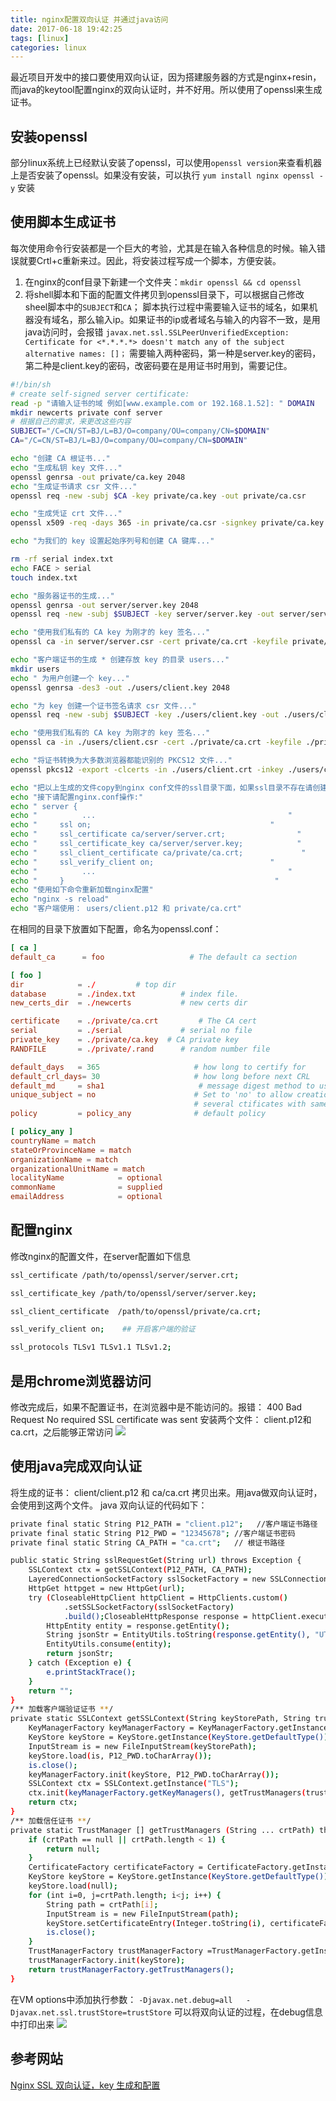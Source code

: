 ```yaml
---
title: nginx配置双向认证 并通过java访问
date: 2017-06-18 19:42:25
tags: [linux]
categories: linux
---
```


最近项目开发中的接口要使用双向认证，因为搭建服务器的方式是nginx+resin，而java的keytool配置nginx的双向认证时，并不好用。所以使用了openssl来生成证书。
## 安装openssl
部分linux系统上已经默认安装了openssl，可以使用`openssl version`来查看机器上是否安装了openssl。如果没有安装，可以执行 `yum install nginx openssl -y` 安装

## 使用脚本生成证书
每次使用命令行安装都是一个巨大的考验，尤其是在输入各种信息的时候。输入错误就要Crtl+c重新来过。因此，将安装过程写成一个脚本，方便安装。
<!-- more -->
1. 在nginx的conf目录下新建一个文件夹：`mkdir openssl && cd openssl `
2. 将shell脚本和下面的配置文件拷贝到openssl目录下，可以根据自己修改sheel脚本中的`SUBJECT`和`CA`；
脚本执行过程中需要输入证书的域名，如果机器没有域名，那么输入ip。如果证书的ip或者域名与输入的内容不一致，是用java访问时，会报错
`javax.net.ssl.SSLPeerUnverifiedException: Certificate for <*.*.*.*> doesn't match any of the subject alternative names: []；`
需要输入两种密码，第一种是server.key的密码，第二种是client.key的密码，改密码要在是用证书时用到，需要记住。

```bash
#!/bin/sh
# create self-signed server certificate:
read -p "请输入证书的域 例如[www.example.com or 192.168.1.52]: " DOMAIN
mkdir newcerts private conf server
# 根据自己的需求，来更改这些内容
SUBJECT="/C=CN/ST=BJ/L=BJ/O=company/OU=company/CN=$DOMAIN"
CA="/C=CN/ST=BJ/L=BJ/O=company/OU=company/CN=$DOMAIN"

echo "创建 CA 根证书..."
echo "生成私钥 key 文件..."
openssl genrsa -out private/ca.key 2048  
echo "生成证书请求 csr 文件..."
openssl req -new -subj $CA -key private/ca.key -out private/ca.csr 

echo "生成凭证 crt 文件..."
openssl x509 -req -days 365 -in private/ca.csr -signkey private/ca.key -out private/ca.crt  

echo "为我们的 key 设置起始序列号和创建 CA 键库..."

rm -rf serial index.txt
echo FACE > serial
touch index.txt

echo "服务器证书的生成..."
openssl genrsa -out server/server.key 2048 
openssl req -new -subj $SUBJECT -key server/server.key -out server/server.csr  

echo "使用我们私有的 CA key 为刚才的 key 签名..."
openssl ca -in server/server.csr -cert private/ca.crt -keyfile private/ca.key -out server/server.crt -config "./openssl.conf" 

echo "客户端证书的生成 * 创建存放 key 的目录 users..."
mkdir users  
echo " 为用户创建一个 key..."
openssl genrsa -des3 -out ./users/client.key 2048 

echo "为 key 创建一个证书签名请求 csr 文件..."
openssl req -new -subj $SUBJECT -key ./users/client.key -out ./users/client.csr  

echo "使用我们私有的 CA key 为刚才的 key 签名..."
openssl ca -in ./users/client.csr -cert ./private/ca.crt -keyfile ./private/ca.key -out ./users/client.crt -config "./openssl.conf" 

echo "将证书转换为大多数浏览器都能识别的 PKCS12 文件..."
openssl pkcs12 -export -clcerts -in ./users/client.crt -inkey ./users/client.key -out ./users/client.p12  

echo "把以上生成的文件copy到nginx conf文件的ssl目录下面，如果ssl目录不存在请创建"
echo "接下请配置nginx.conf操作:"
echo " server {																						"
echo " 			...                                           "
echo "     ssl on;                                        "
echo "     ssl_certificate ca/server/server.crt;                "
echo "     ssl_certificate_key ca/server/server.key;            "
echo "     ssl_client_certificate ca/private/ca.crt;             "
echo "     ssl_verify_client on;                          "
echo "			...                                           "
echo "     }                                               "
echo "使用如下命令重新加载nginx配置"
echo "nginx -s reload"
echo "客户端使用： users/client.p12 和 private/ca.crt"

```
在相同的目录下放置如下配置，命名为openssl.conf：
```conf
[ ca ] 
default_ca      = foo                   # The default ca section 

[ foo ] 
dir            = ./         # top dir  
database       = ./index.txt          # index file.  
new_certs_dir  = ./newcerts           # new certs dir 

certificate    = ./private/ca.crt         # The CA cert  
serial         = ./serial             # serial no file  
private_key    = ./private/ca.key  # CA private key  
RANDFILE       = ./private/.rand      # random number file 

default_days   = 365                     # how long to certify for  
default_crl_days= 30                     # how long before next CRL  
default_md     = sha1                     # message digest method to use  
unique_subject = no                      # Set to 'no' to allow creation of  
                                         # several ctificates with same subject. 
policy         = policy_any              # default policy 

[ policy_any ] 
countryName = match  
stateOrProvinceName = match  
organizationName = match  
organizationalUnitName = match  
localityName            = optional  
commonName              = supplied  
emailAddress            = optional
```
## 配置nginx
修改nginx的配置文件，在server配置如下信息
```bash
ssl_certificate /path/to/openssl/server/server.crt;

ssl_certificate_key /path/to/openssl/server/server.key;

ssl_client_certificate  /path/to/openssl/private/ca.crt;

ssl_verify_client on;    ## 开启客户端的验证

ssl_protocols TLSv1 TLSv1.1 TLSv1.2;

```
## 是用chrome浏览器访问
修改完成后，如果不配置证书，在浏览器中是不能访问的。报错： 400 Bad Request No required SSL certificate was sent
安装两个文件： client.p12和ca.crt，之后能够正常访问
![](https://thumbnail0.baidupcs.com/thumbnail/aa0e5bd8524d12cea6429c15e9682d9f?fid=2318483978-250528-393924946231140&time=1497780000&rt=sh&sign=FDTAER-DCb740ccc5511e5e8fedcff06b081203-hdynUkKCDnjIDRkD%2FWFc0V0CQb0%3D&expires=8h&chkv=0&chkbd=0&chkpc=&dp-logid=3914457463978335134&dp-callid=0&size=c710_u400&quality=100&vuk=-&ft=video)

## 使用java完成双向认证
将生成的证书： client/client.p12 和 ca/ca.crt 拷贝出来。用java做双向认证时，会使用到这两个文件。
java 双向认证的代码如下：
```bash
private final static String P12_PATH = "client.p12";   //客户端证书路径
private final static String P12_PWD = "12345678"; //客户端证书密码
private final static String CA_PATH = "ca.crt";   // 根证书路径

public static String sslRequestGet(String url) throws Exception {
    SSLContext ctx = getSSLContext(P12_PATH, CA_PATH);
    LayeredConnectionSocketFactory sslSocketFactory = new SSLConnectionSocketFactory(ctx);
    HttpGet httpget = new HttpGet(url);
    try (CloseableHttpClient httpClient = HttpClients.custom()
            .setSSLSocketFactory(sslSocketFactory)
            .build();CloseableHttpResponse response = httpClient.execute(httpget) ) {
        HttpEntity entity = response.getEntity();
        String jsonStr = EntityUtils.toString(response.getEntity(), "UTF-8");//返回结果
        EntityUtils.consume(entity);
        return jsonStr;
    } catch (Exception e) {
        e.printStackTrace();
    }
    return "";
}
/** 加载客户端验证证书 **/
private static SSLContext getSSLContext(String keyStorePath, String trustStorePath) throws NoSuchAlgorithmException, KeyStoreException, UnrecoverableKeyException, IOException, CertificateException, KeyManagementException {
    KeyManagerFactory keyManagerFactory = KeyManagerFactory.getInstance(KeyManagerFactory.getDefaultAlgorithm());
    KeyStore keyStore = KeyStore.getInstance(KeyStore.getDefaultType());
    InputStream is = new FileInputStream(keyStorePath);
    keyStore.load(is, P12_PWD.toCharArray());
    is.close();
    keyManagerFactory.init(keyStore, P12_PWD.toCharArray());
    SSLContext ctx = SSLContext.getInstance("TLS");
    ctx.init(keyManagerFactory.getKeyManagers(), getTrustManagers(trustStorePath) , null);
    return ctx;
}
/** 加载信任证书 **/
private static TrustManager [] getTrustManagers (String ... crtPath) throws IOException, CertificateException, KeyStoreException, NoSuchAlgorithmException {
    if (crtPath == null || crtPath.length < 1) {
        return null;
    }
    CertificateFactory certificateFactory = CertificateFactory.getInstance("X.509");
    KeyStore keyStore = KeyStore.getInstance(KeyStore.getDefaultType());
    keyStore.load(null);
    for (int i=0, j=crtPath.length; i<j; i++) {
        String path = crtPath[i];
        InputStream is = new FileInputStream(path);
        keyStore.setCertificateEntry(Integer.toString(i), certificateFactory.generateCertificate(is));
        is.close();
    }
    TrustManagerFactory trustManagerFactory =TrustManagerFactory.getInstance(TrustManagerFactory.getDefaultAlgorithm());
    trustManagerFactory.init(keyStore);
    return trustManagerFactory.getTrustManagers();
}
```

在VM options中添加执行参数： `-Djavax.net.debug=all   -Djavax.net.ssl.trustStore=trustStore` 可以将双向认证的过程，在debug信息中打印出来
![](https://thumbnail0.baidupcs.com/thumbnail/557bfba3a7b82bdcc2b8b74029b89a8b?fid=2318483978-250528-1007737737813295&time=1497780000&rt=sh&sign=FDTAER-DCb740ccc5511e5e8fedcff06b081203-OmphjdusddoNYroutLQuFkZRTRA%3D&expires=8h&chkv=0&chkbd=0&chkpc=&dp-logid=3914448979859963184&dp-callid=0&size=c710_u400&quality=100&vuk=-&ft=video)

## 参考网站
[Nginx SSL 双向认证，key 生成和配置]( https://blog.imdst.com/nginx-ssl-shuang-xiang-ren-zheng-key-sheng-cheng-he-pei-zhi/)